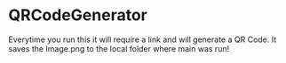 # QRCodeGenerator
Everytime you run this it will require a link and will generate a QR Code. It saves the Image.png to the local folder where main was run!
